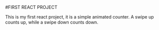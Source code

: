 #FIRST REACT PROJECT

This is my first react project, it is a simple animated counter. A swipe up counts up, while a swipe down counts down. 
